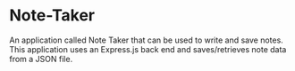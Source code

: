 # Note-Taker
An application called Note Taker that can be used to write and save notes. This application uses an Express.js back end and saves/retrieves note data from a JSON file.
